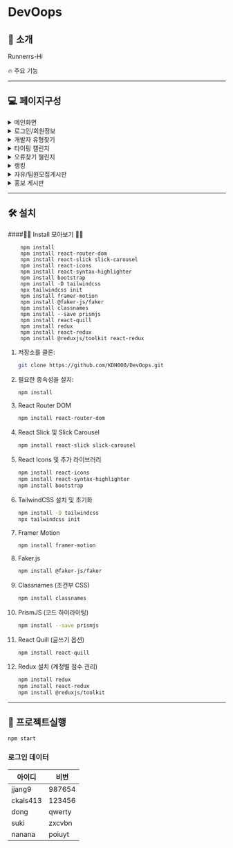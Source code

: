 # DevOops

## 🔅 소개

Runnerrs-Hi

🔥 주요 기능



---

<!--
## 🧾 목차
- [소개](#소개)
- [페이지 구성](#페이지구성)
- [설치](#설치)
- [프로젝트 실행](#사용-방법)

--- -->

## 💻 페이지구성

  <details>
    <summary> 메인화면</summary>
    <img src="https://github.com/user-attachments/assets/59dd073d-efff-4107-8d3b-41ba93599187" alt="메인" width="80%">
   
  </details>

  <details>
    <summary>로그인/회원정보</summary>
    <img src="https://github.com/user-attachments/assets/63b03fb0-5054-484b-b98b-a2e59a289a2f" alt="로그인화면" width="80%">
    <img src="https://github.com/user-attachments/assets/7d22c4f9-5cd2-41b9-9e1b-517706f0f471" alt="마이페이지" width="80%">
    <img src="https://github.com/user-attachments/assets/3f97f651-3267-4bb5-b045-d05071280ed6" alt="회원정보수정" width="80%">

  </details>
  <details>
    <summary>개발자 유형찾기</summary>
    <img src="https://github.com/user-attachments/assets/0867ef13-d096-46b6-a9cf-fd06fb3941a6" alt="유형테스트1" width="80%">
<img src="https://github.com/user-attachments/assets/830d2d3a-2ea1-4fe3-8dc3-ba3d991f3b80" alt="유형테스트2" width="80%">
<img src="https://github.com/user-attachments/assets/9b8057aa-1423-409b-b8b2-26fc5d0d26f5" alt="유형테스트3" width="80%">
    
  </details>
  
  <details>
    <summary>타이핑 캘린지</summary>
    <img src="https://github.com/user-attachments/assets/3a3822e0-4b6f-45a7-be04-f6edce0ef8d2" alt="타이핑챌린지" width="80%">
    
  </details>
  <details>
    <summary>오류찾기 챌린지</summary>
    <img src="https://github.com/user-attachments/assets/d728a84a-c9ce-481e-9927-b9e8b22a991d" alt="오류찾기챌린지" width="80%">

  </details>
  <details>
    <summary>랭킹</summary>
     
  <img src="https://github.com/user-attachments/assets/55adc89d-c5f3-4d80-ba7c-ddbad5bde661" alt="랭킹" width="80%">

  </details>
  <details>
    <summary>자유/팀원모집게시판</summary>
 <img src="https://github.com/user-attachments/assets/a2fa1154-7f71-4998-93ea-ccd9d8bf9d05" alt="글쓰기" width="80%">
  <img src="https://github.com/user-attachments/assets/47b7cd6b-6333-423e-b7c6-148790c62bd7" alt="팀원모집" width="80%">  
      
  <img src="https://github.com/user-attachments/assets/3767bf02-070b-4438-9325-f9b1e739eb12" alt="게시판" width="80%">
  <img src="https://github.com/user-attachments/assets/1bbfe784-1b4f-47aa-a9b2-ec3a7ae36002" alt="글보기" width="80%">

  </details>
   <details>
    <summary>홍보 게시판</summary>
    <img src="https://github.com/user-attachments/assets/4fe956fb-e868-40b4-ad40-0d748baf5cf1" alt="홍보게시판" width="80%">

  </details>

---

## 🛠️ 설치

####🚨🚨 Install 모아보기 🚨🚨

```
    npm install
    npm install react-router-dom
    npm install react-slick slick-carousel
    npm install react-icons
    npm install react-syntax-highlighter
    npm install bootstrap
    npm install -D tailwindcss
    npx tailwindcss init
    npm install framer-motion
    npm install @faker-js/faker
    npm install classnames
    npm install --save prismjs
    npm install react-quill
    npm install redux
    npm install react-redux
    npm install @reduxjs/toolkit react-redux
```

1. 저장소를 클론:
   ```bash
   git clone https://github.com/KDH000/DevOops.git
   ```
2. 필요한 종속성을 설치:
   ```bash
   npm install
   ```
3. React Router DOM

   ```bash
   npm install react-router-dom
   ```

4. React Slick 및 Slick Carousel

   ```bash
   npm install react-slick slick-carousel
   ```

5. React Icons 및 추가 라이브러리

   ```bash
   npm install react-icons
   npm install react-syntax-highlighter
   npm install bootstrap
   ```

6. TailwindCSS 설치 및 초기화

   ```bash
   npm install -D tailwindcss
   npx tailwindcss init
   ```

7. Framer Motion

   ```bash
   npm install framer-motion
   ```

8. Faker.js

   ```bash
   npm install @faker-js/faker
   ```

9. Classnames (조건부 CSS)

   ```bash
   npm install classnames
   ```

10. PrismJS (코드 하이라이팅)

    ```bash
    npm install --save prismjs
    ```

11. React Quill (글쓰기 옵션)

    ```
    npm install react-quill
    ```

12. Redux 설치 (계정별 점수 관리)
    ```bash
    npm install redux
    npm install react-redux
    npm install @reduxjs/toolkit
    ```

---

## 📌 프로젝트실행

```
npm start
```

### 로그인 데이터

| 아이디   | 비번   |
| -------- | ------ |
| jjang9   | 987654 |
| ckals413 | 123456 |
| dong     | qwerty |
| suki     | zxcvbn |
| nanana   | poiuyt |
